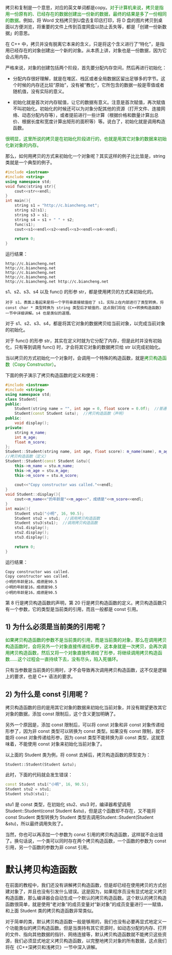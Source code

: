 拷贝和复制是一个意思，对应的英文单词都是copy。<font color="green">对于计算机来说，拷贝是指用一份原有的、已经存在的数据创建出一份新的数据，最终的结果是多了一份相同的数据。</font>例如，将 Word 文档拷贝到U盘去复印店打印，将 D 盘的图片拷贝到桌面以方便浏览，将重要的文件上传到百度网盘以防止丢失等，都是「创建一份新数据」的意思。

在 C++ 中，拷贝并没有脱离它本来的含义，只是将这个含义进行了“特化”，是指用已经存在的对象创建出一个新的对象。从本质上讲，对象也是一份数据，因为它会占用内存。

严格来说，对象的创建包括两个阶段，首先要分配内存空间，然后再进行初始化：

* 分配内存很好理解，就是在堆区、栈区或者全局数据区留出足够多的字节。这个时候的内存还比较“原始”，没有被“教化”，它所包含的数据一般是零值或者随机值，没有实际的意义。

* 初始化就是首次对内存赋值，让它的数据有意义。注意是首次赋值，再次赋值不叫初始化。初始化的时候还可以为对象分配其他的资源（打开文件、连接网络、动态分配内存等），或者提前进行一些计算（根据价格和数量计算出总价、根据长度和宽度计算出矩形的面积等）等。说白了，初始化就是调用构造函数。


<font color="green">很明显，这里所说的拷贝是在初始化阶段进行的，也就是用其它对象的数据来初始化新对象的内存。</font>

那么，如何用拷贝的方式来初始化一个对象呢？其实这样的例子比比皆是，string 类就是一个典型的例子。

```c++
#include <iostream>
#include <string>
using namespace std;
void func(string str){
    cout<<str<<endl;
}
int main(){
    string s1 = "http://c.biancheng.net";
    string s2(s1);
    string s3 = s1;
    string s4 = s1 + " " + s2;
    func(s1);
    cout<<s1<<endl<<s2<<endl<<s3<<endl<<s4<<endl;
   
    return 0;
}
```

运行结果：

    http://c.biancheng.net
    http://c.biancheng.net
    http://c.biancheng.net
    http://c.biancheng.net
    http://c.biancheng.net http://c.biancheng.net

s1、s2、s3、s4 以及 func() 的形参 str，都是使用拷贝的方式来初始化的。

    对于 s1，表面上看起来是将一个字符串直接赋值给了 s1，实际上在内部进行了类型转换，将 const char * 类型转换为 string 类型后才赋值的，这点我们将在《C++转换构造函数》一节中详细讲解。s4 也是类似的道理。

对于 s1、s2、s3、s4，都是将其它对象的数据拷贝给当前对象，以完成当前对象的初始化。

对于 func() 的形参 str，其实在定义时就为它分配了内存，但是此时并没有初始化，只有等到调用 func() 时，才会将其它对象的数据拷贝给 str 以完成初始化。

当以拷贝的方式初始化一个对象时，会调用一个特殊的构造函数，就是<font color="green">拷贝构造函数（Copy Constructor）</font>。

下面的例子演示了拷贝构造函数的定义和使用：

```c++
#include <iostream>
#include <string>
using namespace std;
class Student{
public:
    Student(string name = "", int age = 0, float score = 0.0f);  //普通构造函数
    Student(const Student &stu);  //拷贝构造函数（声明）
public:
    void display();
private:
    string m_name;
    int m_age;
    float m_score;
};
Student::Student(string name, int age, float score): m_name(name), m_age(age), m_score(score){ }
//拷贝构造函数（定义）
Student::Student(const Student &stu){
    this->m_name = stu.m_name;
    this->m_age = stu.m_age;
    this->m_score = stu.m_score;
   
    cout<<"Copy constructor was called."<<endl;
}
void Student::display(){
    cout<<m_name<<"的年龄是"<<m_age<<"，成绩是"<<m_score<<endl;
}
int main(){
    Student stu1("小明", 16, 90.5);
    Student stu2 = stu1;  //调用拷贝构造函数
    Student stu3(stu1);  //调用拷贝构造函数
    stu1.display();
    stu2.display();
    stu3.display();
   
    return 0;
}
```
运行结果：

    Copy constructor was called.
    Copy constructor was called.
    小明的年龄是16，成绩是90.5
    小明的年龄是16，成绩是90.5
    小明的年龄是16，成绩是90.5

第 8 行是拷贝构造函数的声明，第 20 行是拷贝构造函数的定义。拷贝构造函数只有一个参数，它的类型是当前类的引用，而且一般都是 const 引用。

## 1) 为什么必须是当前类的引用呢？
<font color="green">如果拷贝构造函数的参数不是当前类的引用，而是当前类的对象，那么在调用拷贝构造函数时，会将另外一个对象直接传递给形参，这本身就是一次拷贝，会再次调用拷贝构造函数，然后又将一个对象直接传递给了形参，将继续调用拷贝构造函数……这个过程会一直持续下去，没有尽头，陷入死循环。</font>


只有当参数是当前类的引用时，才不会导致再次调用拷贝构造函数，这不仅是逻辑上的要求，也是 C++ 语法的要求。

## 2) 为什么是 const 引用呢？

拷贝构造函数的目的是用其它对象的数据来初始化当前对象，并没有期望更改其它对象的数据，添加 const 限制后，这个含义更加明确了。


另外一个原因是，添加 const 限制后，可以将 const 对象和非 const 对象传递给形参了，因为非 const 类型可以转换为 const 类型。如果没有 const 限制，就不能将 const 对象传递给形参，因为 const 类型不能转换为非 const 类型，这就意味着，不能使用 const 对象来初始化当前对象了。

以上面的 Student 类为例，将 const 去掉后，拷贝构造函数的原型变为：

    Student::Student(Student &stu);

此时，下面的代码就会发生错误：

```c++
const Student stu1("小明", 16, 90.5);
Student stu2 = stu1;
Student stu3(stu1);
```

stu1 是 const 类型，在初始化 stu2、stu3 时，编译器希望调用Student::Student(const Student &stu)，但是这个函数却不存在，又不能将 const Student 类型转换为 Student 类型去调用Student::Student(Student &stu)，所以最终调用失败了。

当然，你也可以再添加一个参数为 const 引用的拷贝构造函数，这样就不会出错了。换句话说，一个类可以同时存在两个拷贝构造函数，一个函数的参数为 const 引用，另一个函数的参数为非 const 引用。

# 默认拷贝构造函数

在前面的教程中，我们还没有讲解拷贝构造函数，但是却已经在使用拷贝的方式创建对象了，并且也没有引发什么错误。这是因为，如果程序员没有显式地定义拷贝构造函数，那么编译器会自动生成一个默认的拷贝构造函数。这个默认的拷贝构造函数很简单，就是使用“老对象”的成员变量对“新对象”的成员变量进行一一赋值，和上面 Student 类的拷贝构造函数非常类似。


对于简单的类，默认拷贝构造函数一般是够用的，我们也没有必要再显式地定义一个功能类似的拷贝构造函数。但是当类持有其它资源时，如动态分配的内存、打开的文件、指向其他数据的指针、网络连接等，默认拷贝构造函数就不能拷贝这些资源，我们必须显式地定义拷贝构造函数，以完整地拷贝对象的所有数据，这点我们将在《C++深拷贝和浅拷贝》一节中深入讲解。